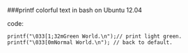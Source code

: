 ###printf colorful text in bash on Ubuntu 12.04

code:

	printf("\033[1;32mGreen World.\n");// print light green.
	printf("\033[0mNormal World.\n"); // back to default.

